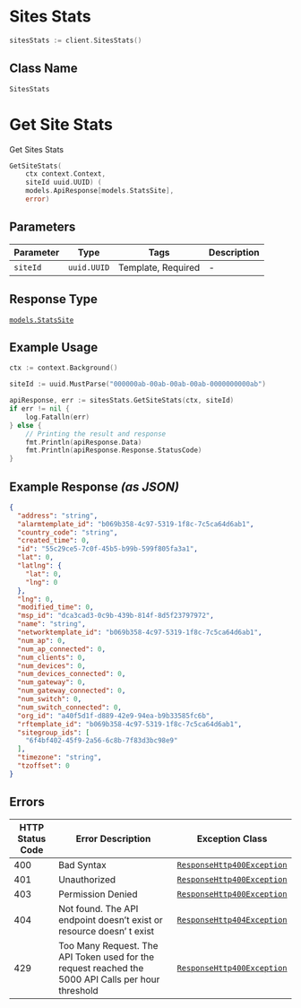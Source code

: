 # Sites Stats

```go
sitesStats := client.SitesStats()
```

## Class Name

`SitesStats`


# Get Site Stats

Get Sites Stats

```go
GetSiteStats(
    ctx context.Context,
    siteId uuid.UUID) (
    models.ApiResponse[models.StatsSite],
    error)
```

## Parameters

| Parameter | Type | Tags | Description |
|  --- | --- | --- | --- |
| `siteId` | `uuid.UUID` | Template, Required | - |

## Response Type

[`models.StatsSite`](../../doc/models/stats-site.md)

## Example Usage

```go
ctx := context.Background()

siteId := uuid.MustParse("000000ab-00ab-00ab-00ab-0000000000ab")

apiResponse, err := sitesStats.GetSiteStats(ctx, siteId)
if err != nil {
    log.Fatalln(err)
} else {
    // Printing the result and response
    fmt.Println(apiResponse.Data)
    fmt.Println(apiResponse.Response.StatusCode)
}
```

## Example Response *(as JSON)*

```json
{
  "address": "string",
  "alarmtemplate_id": "b069b358-4c97-5319-1f8c-7c5ca64d6ab1",
  "country_code": "string",
  "created_time": 0,
  "id": "55c29ce5-7c0f-45b5-b99b-599f805fa3a1",
  "lat": 0,
  "latlng": {
    "lat": 0,
    "lng": 0
  },
  "lng": 0,
  "modified_time": 0,
  "msp_id": "dca3cad3-0c9b-439b-814f-8d5f23797972",
  "name": "string",
  "networktemplate_id": "b069b358-4c97-5319-1f8c-7c5ca64d6ab1",
  "num_ap": 0,
  "num_ap_connected": 0,
  "num_clients": 0,
  "num_devices": 0,
  "num_devices_connected": 0,
  "num_gateway": 0,
  "num_gateway_connected": 0,
  "num_switch": 0,
  "num_switch_connected": 0,
  "org_id": "a40f5d1f-d889-42e9-94ea-b9b33585fc6b",
  "rftemplate_id": "b069b358-4c97-5319-1f8c-7c5ca64d6ab1",
  "sitegroup_ids": [
    "6f4bf402-45f9-2a56-6c8b-7f83d3bc98e9"
  ],
  "timezone": "string",
  "tzoffset": 0
}
```

## Errors

| HTTP Status Code | Error Description | Exception Class |
|  --- | --- | --- |
| 400 | Bad Syntax | [`ResponseHttp400Exception`](../../doc/models/response-http-400-exception.md) |
| 401 | Unauthorized | [`ResponseHttp400Exception`](../../doc/models/response-http-400-exception.md) |
| 403 | Permission Denied | [`ResponseHttp400Exception`](../../doc/models/response-http-400-exception.md) |
| 404 | Not found. The API endpoint doesn’t exist or resource doesn’ t exist | [`ResponseHttp404Exception`](../../doc/models/response-http-404-exception.md) |
| 429 | Too Many Request. The API Token used for the request reached the 5000 API Calls per hour threshold | [`ResponseHttp400Exception`](../../doc/models/response-http-400-exception.md) |

